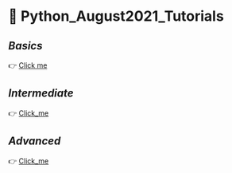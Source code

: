 # :notebook: Python_August2021_Tutorials

## _Basics_

:point_right: [Click me](https://github.com/kumar1987an/Python_August2021_Tutorials/blob/main/Python_Basics_Session/Python_Basics_Part1.ipynb) <br/>

## _Intermediate_

:point_right: [Click_me](https://github.com/kumar1987an/Python_August2021_Tutorials/blob/main/Python_Intermediate_Session/Python_Intermediate.ipynb)

## _Advanced_

:point_right: [Click_me](https://github.com/kumar1987an/Python_August2021_Tutorials/blob/main/Python_Advanced_Session)
